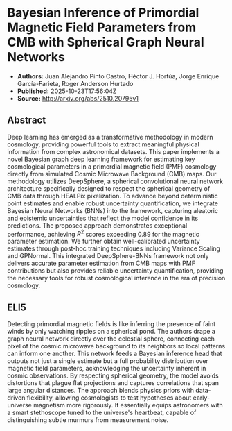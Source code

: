 # Bayesian Inference of Primordial Magnetic Field Parameters from CMB with Spherical Graph Neural Networks

- **Authors:** Juan Alejandro Pinto Castro, Héctor J. Hortúa, Jorge Enrique García-Farieta, Roger Anderson Hurtado
- **Published:** 2025-10-23T17:56:04Z
- **Source:** http://arxiv.org/abs/2510.20795v1

## Abstract
Deep learning has emerged as a transformative methodology in modern
cosmology, providing powerful tools to extract meaningful physical information
from complex astronomical datasets. This paper implements a novel Bayesian
graph deep learning framework for estimating key cosmological parameters in a
primordial magnetic field (PMF) cosmology directly from simulated Cosmic
Microwave Background (CMB) maps. Our methodology utilizes DeepSphere, a
spherical convolutional neural network architecture specifically designed to
respect the spherical geometry of CMB data through HEALPix pixelization. To
advance beyond deterministic point estimates and enable robust uncertainty
quantification, we integrate Bayesian Neural Networks (BNNs) into the
framework, capturing aleatoric and epistemic uncertainties that reflect the
model confidence in its predictions. The proposed approach demonstrates
exceptional performance, achieving $R^{2}$ scores exceeding 0.89 for the
magnetic parameter estimation. We further obtain well-calibrated uncertainty
estimates through post-hoc training techniques including Variance Scaling and
GPNormal. This integrated DeepSphere-BNNs framework not only delivers accurate
parameter estimation from CMB maps with PMF contributions but also provides
reliable uncertainty quantification, providing the necessary tools for robust
cosmological inference in the era of precision cosmology.

## ELI5
Detecting primordial magnetic fields is like inferring the presence of faint winds by only watching ripples on a spherical pond. The authors drape a graph neural network directly over the celestial sphere, connecting each pixel of the cosmic microwave background to its neighbors so local patterns can inform one another. This network feeds a Bayesian inference head that outputs not just a single estimate but a full probability distribution over magnetic field parameters, acknowledging the uncertainty inherent in cosmic observations. By respecting spherical geometry, the model avoids distortions that plague flat projections and captures correlations that span large angular distances. The approach blends physics priors with data-driven flexibility, allowing cosmologists to test hypotheses about early-universe magnetism more rigorously. It essentially equips astronomers with a smart stethoscope tuned to the universe's heartbeat, capable of distinguishing subtle murmurs from measurement noise.
